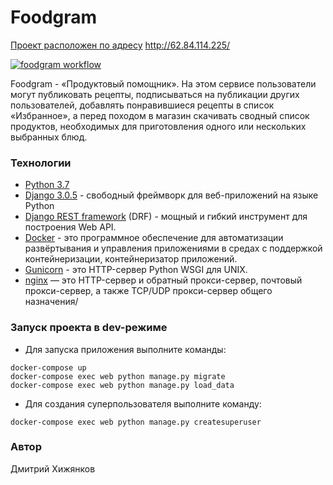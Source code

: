 # Foodgram

[Проект расположен по адресу](http://62.84.114.225/) http://62.84.114.225/

[![foodgram workflow](https://github.com/DiHov/foodgram-project-react/actions/workflows/main.yml/badge.svg)](https://github.com/DiHov/foodgram-project-react/actions/workflows/main.yml)

Foodgram - «Продуктовый помощник». На этом сервисе пользователи могут публиковать рецепты, подписываться на публикации других пользователей, добавлять понравившиеся рецепты в список «Избранное», а перед походом в магазин скачивать сводный список продуктов, необходимых для приготовления одного или нескольких выбранных блюд.

### Технологии
- [Python 3.7](https://www.python.org/)
- [Django 3.0.5](https://www.djangoproject.com/) - свободный фреймворк для веб-приложений на языке Python
- [Django REST framework](https://www.django-rest-framework.org/) (DRF) - мощный и гибкий инструмент для построения Web API.
- [Docker](https://www.docker.com/) - это программное обеспечение для автоматизации развёртывания и управления приложениями в средах с поддержкой контейнеризации, контейнеризатор приложений.
- [Gunicorn](https://gunicorn.org/) - это HTTP-сервер Python WSGI для UNIX.
- [nginx](https://www.nginx.com/) — это HTTP-сервер и обратный прокси-сервер, почтовый прокси-сервер, а также TCP/UDP прокси-сервер общего назначения/

### Запуск проекта в dev-режиме
- Для запуска приложения выполните команды: 
```
docker-compose up
docker-compose exec web python manage.py migrate
docker-compose exec web python manage.py load_data
``` 
- Для создания суперпользователя выполните команду:
```
docker-compose exec web python manage.py createsuperuser
```

### Автор
Дмитрий Хижянков